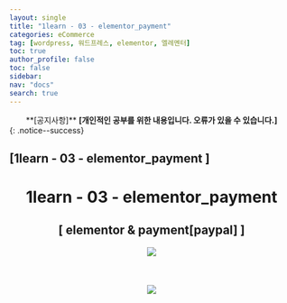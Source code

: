 ```yaml
---
layout: single
title: "1learn - 03 - elementor_payment"
categories: eCommerce
tag: [wordpress, 워드프레스, elementor, 엘레멘터]
toc: true
author_profile: false
toc: false
sidebar:
nav: "docs"
search: true
---
```


<center>**[공지사항]** <strong> [개인적인 공부를 위한 내용입니다. 오류가 있을 수 있습니다.] </strong></center>
{: .notice--success}

<h2>[1learn - 03 - elementor_payment ]</h2>

<div align="center"><p><h1>1learn - 03 - elementor_payment</h1></p></div>

<div align="center"><h2>[ elementor & payment[paypal] ]</h2>
<div align="center"><img src="http://drive.google.com/uc?export=view&id=1W6gYbQcOKEg60l7Efgz2EaPI6L71EWqZ"><br><br><br></div><br>
<div align="center"><img src="http://drive.google.com/uc?export=view&id=1WCyhj_XC3NbpjUSwVIUJy1ckNSO4LVL_"><br><br><br></div><br>













